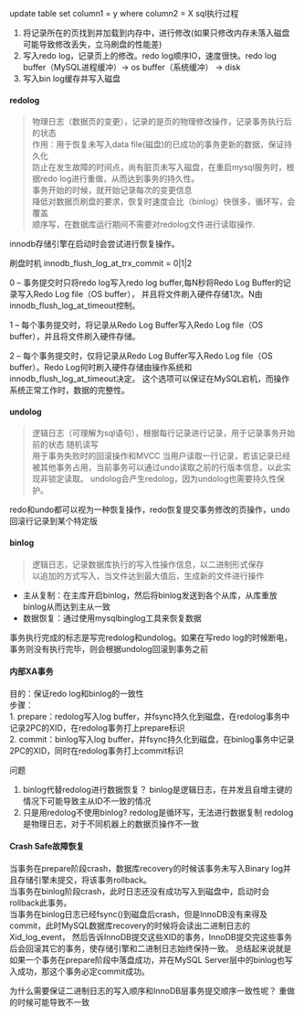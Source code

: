 
update table set column1 = y where column2 = X 
sql执行过程
1. 将记录所在的页找到并加载到内存中，进行修改(如果只修改内存未落入磁盘可能导致修改丢失，立马刷盘的性能差)
2. 写入redo log，记录页上的修改。redo log顺序IO，速度很快。redo log buffer（MySQL进程缓冲）-> os buffer（系统缓冲） -> disk
3. 写入bin log缓存并写入磁盘
#### redolog
> 物理日志（数据页的变更），记录的是页的物理修改操作，记录事务执行后的状态    
> 作用：用于恢复未写入data file(磁盘)的已成功的事务更新的数据，保证持久化  
> 防止在发生故障的时间点，尚有脏页未写入磁盘，在重启mysql服务时，根据redo log进行重做，从而达到事务的持久性。  
> 事务开始的时候，就开始记录每次的变更信息  
> 降低对数据页刷盘的要求，恢复时速度会比（binlog）快很多，循环写，会覆盖  
> 顺序写，在数据库运行期间不需要对redolog文件进行读取操作.


innodb存储引擎在启动时会尝试进行恢复操作。

刷盘时机
innodb_flush_log_at_trx_commit = 0|1|2

0 – 事务提交时只将redo log写入redo log buffer,每N秒将Redo Log Buffer的记录写入Redo Log file（OS buffer），
并且将文件刷入硬件存储1次。N由innodb_flush_log_at_timeout控制。

1 – 每个事务提交时，将记录从Redo Log Buffer写入Redo Log file（OS buffer），并且将文件刷入硬件存储。

2 – 每个事务提交时，仅将记录从Redo Log Buffer写入Redo Log file（OS buffer）。Redo Log何时刷入硬件存储由操作系统和innodb_flush_log_at_timeout决定。
这个选项可以保证在MySQL宕机，而操作系统正常工作时，数据的完整性。



#### undolog
> 逻辑日志（可理解为sql语句），根据每行记录进行记录，用于记录事务开始前的状态 
> 随机读写    
> 用于事务失败时的回滚操作和MVCC
> 当用户读取一行记录，若该记录已经被其他事务占用，当前事务可以通过undo读取之前的行版本信息，以此实现非锁定读取。
> undolog会产生redolog，因为undolog也需要持久性保护。

redo和undo都可以视为一种恢复操作，redo恢复提交事务修改的页操作，undo回滚行记录到某个特定版

#### binlog
> 逻辑日志，记录数据库执行的写入性操作信息，以二进制形式保存  
> 以追加的方式写入，当文件达到最大值后，生成新的文件进行操作
- 主从复制：在主库开启binlog，然后将binlog发送到各个从库，从库重放binlog从而达到主从一致
- 数据恢复：通过使用mysqlbinglog工具来恢复数据


事务执行完成的标志是写完redolog和undolog。如果在写redo log的时候断电，事务则没有执行完毕，则会根据undolog回滚到事务之前

#### 内部XA事务
目的：保证redo log和binlog的一致性  
步骤：  
    1. prepare：redolog写入log buffer，并fsync持久化到磁盘，在redolog事务中记录2PC的XID，在redolog事务打上prepare标识  
    2. commit：binlog写入log buffer，并fsync持久化到磁盘，在binlog事务中记录2PC的XID，同时在redolog事务打上commit标识
    
问题
1. binlog代替redolog进行数据恢复？
    binlog是逻辑日志，在并发且自增主键的情况下可能导致主从ID不一致的情况
2. 只是用redolog不使用binlog?
    redolog是循环写，无法进行数据复制
    redolog是物理日志，对于不同机器上的数据页操作不一致


#### Crash Safe故障恢复
当事务在prepare阶段crash，数据库recovery的时候该事务未写入Binary log并且存储引擎未提交，将该事务rollback。  
当事务在binlog阶段crash，此时日志还没有成功写入到磁盘中，启动时会rollback此事务。  
当事务在binlog日志已经fsync()到磁盘后crash，但是InnoDB没有来得及commit，此时MySQL数据库recovery的时候将会读出二进制日志的Xid_log_event，
然后告诉InnoDB提交这些XID的事务，InnoDB提交完这些事务后会回滚其它的事务，使存储引擎和二进制日志始终保持一致。
总结起来说就是如果一个事务在prepare阶段中落盘成功，并在MySQL Server层中的binlog也写入成功，那这个事务必定commit成功。

为什么需要保证二进制日志的写入顺序和InnoDB层事务提交顺序一致性呢？
重做的时候可能导致不一致

